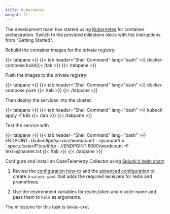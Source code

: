 ```yaml
---
title: Kubernetes
weight: 21
---
```

The development team has started using [Kubernetes][kubernetes] for container orchestration. Switch to the provided milestone `09k8s` with the instructions from "Getting Started".

Rebuild the container images for the private registry:

{{< tabpane >}}
{{< tab header="Shell Command" lang="bash" >}}
docker-compose build{{< /tab >}}
{{< /tabpane >}}

Push the images to the private registry:

{{< tabpane >}}
{{< tab header="Shell Command" lang="bash" >}}
docker-compose push
{{< /tab >}}
{{< /tabpane >}}

Then deploy the services into the cluster:

{{< tabpane >}}
{{< tab header="Shell Command" lang="bash" >}}
kubectl apply -f k8s
{{< /tab >}}
{{< /tabpane >}}

Test the service with

{{< tabpane >}}
{{< tab header="Shell Command" lang="bash" >}}
ENDPOINT=$(kubectl get service/wordcount -o jsonpath='{.spec.clusterIP}')
curl http://$ENDPOINT:8000/wordcount -F text=@hamlet.txt
{{< /tab >}}
{{< /tabpane >}}

Configure and install an OpenTelemetry Collector using [Splunk\'s helm chart][splunk-otel-helm]:

1. Review the [configuration how-to][otel-docs] and the [advanced configuration][otel-adv-cfg] to create a `values.yaml` that adds the required receivers for redis and prometheus.

1. Use the environment variables for realm,token and cluster name and pass them to `helm` as arguments.

The milestone for this task is `09k8s-otel`.

[kubernetes]: https://kubernetes.io/docs/concepts/overview/what-is-kubernetes/
[splunk-otel-helm]: https://github.com/signalfx/splunk-otel-collector-chart
[otel-docs]: https://github.com/signalfx/splunk-otel-collector-chart#how-to-install
[otel-adv-cfg]: https://github.com/signalfx/splunk-otel-collector-chart/blob/main/docs/advanced-configuration.md
